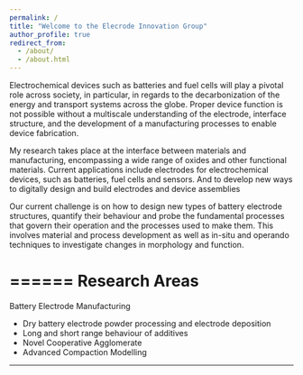 ```yaml
---
permalink: /
title: "Welcome to the Elecrode Innovation Group"
author_profile: true
redirect_from: 
  - /about/
  - /about.html
---
```


Electrochemical devices such as batteries and fuel cells will play a pivotal role across society, in particular, in regards to the decarbonization of the energy and transport systems across the globe. Proper device function is not possible without a multiscale understanding of the electrode, interface structure, and the development of a manufacturing processes to enable device fabrication.

My research takes place at the interface between materials and manufacturing, encompassing a wide range of oxides and other functional materials. Current applications include electrodes for electrochemical devices, such as batteries, fuel cells and sensors. And to develop new ways to digitally design and build electrodes and device assemblies 

Our current challenge is on how to design new types of battery electrode structures, quantify their behaviour and probe the fundamental processes that govern their operation and the processes used to make them. This involves material and process development as well as in-situ and operando techniques to investigate changes in morphology and function.


======
Research Areas
======
Battery Electrode Manufacturing
- Dry battery electrode powder processing and electrode deposition
- Long and short range behaviour of additives
- Novel Cooperative Agglomerate
- Advanced Compaction Modelling
------
